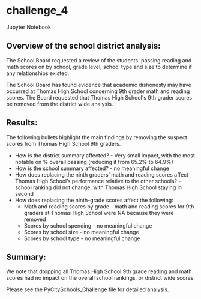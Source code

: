 # challenge_4
Jupyter Notebook
## Overview of the school district analysis:
The School Board requested a review of the students' passing reading and math scores on by school, grade level, school type and size to determine if any relationships existed.

The School Board has found evidence that academic dishonesty may have occurred at Thomas High School concerning 9th grader math and reading scores. The Board requested that Thomas High School's 9th grader scores be removed from the district wide analysis.

## Results:
The following bullets highlight the main findings by removing the suspect scores from Thomas High School 9th graders.

- How is the district summary affected? - Very small impact, with the most notable on % overall passing (reducing it from 65.2% to 64.9%)
- How is the school summary affected? - no meaningful change 
- How does replacing the ninth graders’ math and reading scores affect Thomas High School’s performance relative to the other schools? - school ranking did not change, with Thomas High School staying in second
- How does replacing the ninth-grade scores affect the following:
  - Math and reading scores by grade - math and reading scores for 9th graders at Thomas High School were NA because they were removed
  - Scores by school spending - no meaningful change
  - Scores by school size - no meaningful change
  - Scores by school type - no meaningful change

## Summary:
We note that dropping all Thomas High School 9th grade reading and math scores had no impact on the overall school rankings, or district wide scores.

Please see the PyCitySchools_Challenge file for detailed analysis. 
